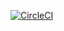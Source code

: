 [![CircleCI](https://circleci.com/gh/NickSynev/LaravelVueToDo.svg?style=svg)](https://circleci.com/gh/NickSynev/LaravelVueToDo)
